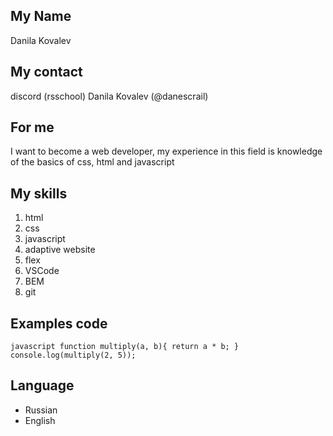 ## My Name
 Danila Kovalev

## My contact

discord (rsschool) Danila Kovalev (@danescrail)


## For me

I want to become a web developer, my experience in this field is knowledge of the basics of css, html and javascript

## My skills

1. html
2. css
3. javascript
4. adaptive website
5. flex
6. VSCode
7. BEM
8. git


## Examples code

``javascript
function multiply(a, b){
  return a * b;
}
console.log(multiply(2, 5));
``

## Language

* Russian
* English